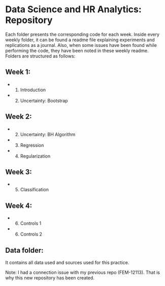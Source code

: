 # Data Science and HR Analytics: Repository

Each folder presents the corresponding code for each week. Inside every weekly folder, 
it can be found a readme file explaining experiments and replications as a journal. Also,
when some issues have been found while performing the code, they have been noted in these
weekly readme. Folders are structured as follows: 

## Week 1: 
  - 1. Introduction
  - 2. Uncertainty: Bootstrap 
  
## Week 2: 
  - 2. Uncertainty: BH Algorithm
  - 3. Regression
  - 4. Regularization
  
## Week 3: 
  - 5. Classification
  
## Week 4: 
  - 6. Controls 1
  - 6. Controls 2
  
## Data folder: 
It contains all data used and sources used for this practice. 

Note: I had a connection issue with my previous repo (FEM-12113). That is why this new repository has been created. 

